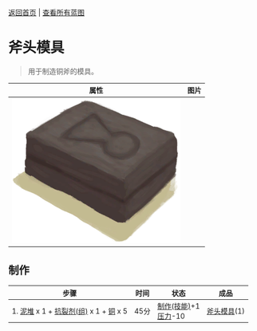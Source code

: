 [返回首页](index.md)   |  [查看所有蓝图](blueprint.md)
# 斧头模具  
> 用于制造铜斧的模具。  
  
  属性  |   图片   
 ----  |  ----:   
   |  ![](Sprite/MoldAxe.png)   
  
## 制作  
步骤  |  时间  |  状态  |  成品  
----  |  ----  |  ----  |  ----  
1. [泥堆](MudPile.md) x 1 + [抗裂剂(组)](GpTag_Temper.md) x 1 + [铜](Copper.md) x 5  |  45分  |  [制作(技能)](Skill_Crafting.md)+1<br>[压力](Stress.md)-10  |  [斧头模具](MoldAxe.md)(1)  
